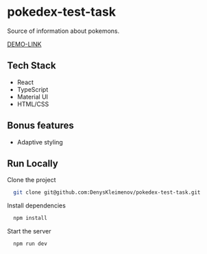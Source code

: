 # pokedex-test-task

Source of information about pokemons.



[DEMO-LINK](https://denyskleimenov.github.io/pokedex-test-task/)


## Tech Stack

- React
- TypeScript
- Material UI
- HTML/CSS



## Bonus features

- Adaptive styling



## Run Locally

Clone the project

```bash
  git clone git@github.com:DenysKleimenov/pokedex-test-task.git
```

Install dependencies

```bash
  npm install
```

Start the server

```bash
  npm run dev
```

